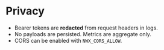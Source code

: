 <!-- SPDX-License-Identifier: Apache-2.0 -->
# Privacy

- Bearer tokens are **redacted** from request headers in logs.
- No payloads are persisted. Metrics are aggregate only.
- CORS can be enabled with `NWX_CORS_ALLOW`.
